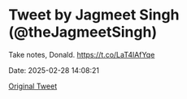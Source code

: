 # Tweet by Jagmeet Singh (@theJagmeetSingh)

Take notes, Donald. https://t.co/LaT4lAfYqe

Date: 2025-02-28 14:08:21

[Original Tweet](https://x.com/theJagmeetSingh/status/1895476134814290158)
